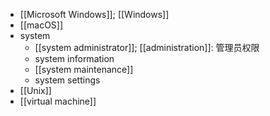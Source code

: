 - [[Microsoft Windows]]; [[Windows]]
- [[macOS]]
- system
    - [[system administrator]]; [[administration]]: 管理员权限
    - system information
    - [[system maintenance]]
    - system settings
- [[Unix]]
- [[virtual machine]]
